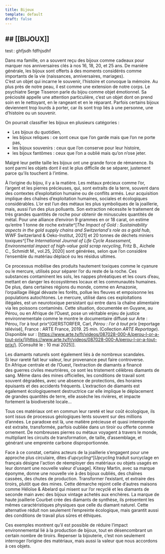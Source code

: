 ```yaml
---
title: Bijoux
template: default
draft: false
---
```


## ## [[BIJOUX]]

<breakpage />


test : ghfjsdh fdfhjsdhf

Dans ma famille, on a souvent reçu des bijoux comme cadeaux pour marquer nos anniversaires clés à nos 16, 18, 20, et 25 ans. De manière générale, les bijoux sont offerts à des moments considérés comme importants de la vie (naissances, anniversaires, mariages).   
C’est un objet qui incarne le souvenir, l’histoire et convoque la mémoire. Au plus près de notre peau, il est comme une extension de notre corps. Le psychiatre Serge Tisseron parle du bijou comme objet émotionnel. Sa préciosité appelle une attention particulière, c’est un objet dont on prend soin en le nettoyant, en le rangeant et en le réparant. Parfois certains bijoux deviennent trop lourds à porter, car ils sont trop liés à une personne, une d’histoire ou un souvenir. 

On pourrait classifier les bijoux en plusieurs catégories : 
- Les bijoux du quotidien,
- les bijoux reliques : ce sont ceux que l’on garde mais que l’on ne porte pas,
- les bijoux souvenirs : ceux que l’on conserve pour leur histoire,
- les bijoux fantômes : ceux que l’on a oublié mais qu’on n’ose jeter.

Malgré leur petite taille les bijoux ont une grande force de rémanence. Ils sont parmi les objets dont il est le plus difficile de se séparer, justement parce qu’ils touchent à l’intime.

À l’origine du bijou, il y a la matière. Les métaux précieux comme l’or, l’argent et les pierres précieuses, qui, sont extraits de la terre, souvent dans des contextes d’exploitation humaine ou de conflits armés. Leur acquisition implique des chaînes d’exploitation humaines, sociales et écologiques considérables. L’or est l’un des métaux les plus symboliques de la joaillerie, mais, aussi l’un des plus polluants. Son extraction nécessite le traitement de très grandes quantités de roche pour obtenir de minuscules quantités de métal. Pour une alliance d’environ 9 grammes en or 18 carat, on estime qu’entre 1 tonne de roche extraite^[*The Impact of Gold : Sustainability aspects in the gold supply chains and Switzerland's role as a gold hub*, WWF Switzerland & Oeko-Institut, 2021] et 20 tonnes de déchets miniers toxiques^[*The International Journal of Life Cycle Assessment, Environmental impact of high-value gold scrap recycling*, Fritz B., Aichele C., Schmidt M., vol.25, 2020] sont générées, selon que l’on considère l’ensemble du matériau déplacé ou les résidus ultimes. 

Ce processus mobilise des produits hautement toxiques comme le cyanure ou le mercure, utilisés pour séparer l’or du reste de la roche. Ces substances contaminent les sols, les nappes phréatiques et les cours d’eau, mettant en danger les écosystèmes locaux et les communautés humaines. De plus, dans certaines régions du monde, comme en Amazonie, l’orpaillage illégal dévaste les forêts, pollue les fleuves et empoisonne les populations autochtones. Le mercure, utilisé dans ces exploitations illégales, est un neurotoxique persistant qui entre dans la chaîne alimentaire via les poissons contaminés. Cette situation, documentée en Guyane, au Pérou, ou en Afrique de l’Ouest, pose un véritable enjeu de justice environnementale comme le montre le documentaire diffusé sur Arte : Pérou, l’or à tout prix^[GIERSTORFER, Carl, _Pérou : l’or à tout prix_ [reportage télévisé], France : ARTE France, 2019. 25 min. (Collection _ARTE Reportage_). Disponible sur : [https://www.arte.tv/fr/videos/087028-000-A/perou-l-or-a-tout-prix/](https://www.arte.tv/fr/videos/087028-000-A/perou-l-or-a-tout-prix/). [Consulté le : 10 mai 2025]]. 

Les diamants naturels sont également liés à de nombreux scandales. <br/> Si leur rareté fait leur valeur, leur provenance peut faire controverse.<br/>En Afrique centrale et de l’Ouest, l’extraction de diamants a financé des guerres civiles meurtrières, ce sont les tristement célèbres diamants de sang. Même dans des mines officielles, les conditions de travail sont souvent dégradées, avec une absence de protections, des horaires épuisants et des accidents fréquents. L’extraction de diamants est également écologiquement destructrice car elle implique le déplacement de grandes quantités de terre, elle assèche les rivières, et impacte fortement la biodiversité locale…

Tous ces matériaux ont en commun leur rareté et leur coût écologique, ils sont issus de processus géologiques lents souvent sur des millions d’années. Le paradoxe est là, une matière précieuse et quasi intemporelle est extraite, transformée, parfois oubliée dans un tiroir ou offerte comme ornement. De nombreuses pierres ou métaux voyagent à travers le monde, multipliant les circuits de transformation, de taille, d’assemblage, et générant une empreinte carbone disproportionnée. 

Face à ce constat, certains acteurs de la joaillerie s’engagent pour une approche plus circulaire, dites d’*upcycling*^[_Upcycling_ traduit surcyclage en français désigne l'action de réemployer des matériaux ou objets usagés en leur donnant une nouvelle valeur d'usage]. Kitesy Martin, avec sa marque éponyme, donne une nouvelle vie à des bijoux oubliés, des chaînes cassées, des chutes de production. Transformer l’existant, et extraire des tiroirs, plutôt que des mines. Cette démarche rejoint celle d’autres maisons comme Héloïse & Abelard qui misent sur l’or recyclé et les diamants de seconde main avec des bijoux vintage achetés aux enchères. La marque de haute joaillerie Courbet crée des diamants de synthèse, ils présentent les mêmes caractéristiques physiques que celle du diamant naturel. Cette alternative réduit non seulement l’empreinte écologique, mais garantit aussi des conditions de travail plus sûres et éthiques. 

Ces exemples montrent qu’il est possible de réduire l’impact environnemental lié à la production de bijoux, tout en  désencombrant un certain nombre de tiroirs. Repenser la bijouterie, c’est non seulement interroger l’origine des matériaux, mais aussi la valeur que nous accordons à ces objets.



<breakpage />


